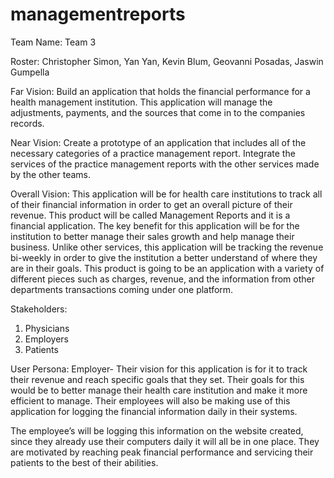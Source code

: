 # managementreports
Team Name: Team 3

Roster:
Christopher Simon,
Yan Yan,
Kevin Blum,
Geovanni Posadas,
Jaswin Gumpella

Far Vision: Build an application that holds the financial performance for a health management institution. This application will manage the adjustments, payments, and the sources that come in to the companies records.

Near Vision: Create a prototype of an application that includes all of the necessary categories of a practice management report. Integrate the services of the practice management reports with the other services made by the other teams.

Overall Vision:
This application will be for health care institutions to track all of their financial information in order to get an overall picture of their revenue. This product will be called Management Reports and it is a financial application. The key benefit for this application will be for the institution to better manage their sales growth and help manage their business. Unlike other services, this application will be tracking the revenue bi-weekly in order to give the institution a better understand of where they are in their goals. This product is going to be an application with a variety of different pieces such as charges, revenue, and the information from other departments transactions coming under one platform.

Stakeholders:
1. Physicians 
2. Employers
3. Patients

User Persona:
Employer- Their vision for this application is for it to track their revenue and reach specific goals that they set. Their goals for this would be to better manage their health care institution and make it more efficient to manage. Their employees will also be making use of this application for logging the financial information daily in their systems.

The employee’s will be logging this information on the website created, since they already use their computers daily it will all be in one place.
They are motivated by reaching peak financial performance and servicing their patients to the best of their abilities.
